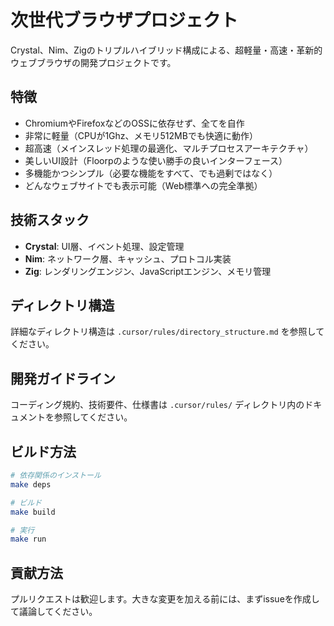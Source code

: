 # 次世代ブラウザプロジェクト

Crystal、Nim、Zigのトリプルハイブリッド構成による、超軽量・高速・革新的ウェブブラウザの開発プロジェクトです。

## 特徴

- ChromiumやFirefoxなどのOSSに依存せず、全てを自作
- 非常に軽量（CPUが1Ghz、メモリ512MBでも快適に動作）
- 超高速（メインスレッド処理の最適化、マルチプロセスアーキテクチャ）
- 美しいUI設計（Floorpのような使い勝手の良いインターフェース）
- 多機能かつシンプル（必要な機能をすべて、でも過剰ではなく）
- どんなウェブサイトでも表示可能（Web標準への完全準拠）

## 技術スタック

- **Crystal**: UI層、イベント処理、設定管理
- **Nim**: ネットワーク層、キャッシュ、プロトコル実装
- **Zig**: レンダリングエンジン、JavaScriptエンジン、メモリ管理

## ディレクトリ構造

詳細なディレクトリ構造は `.cursor/rules/directory_structure.md` を参照してください。

## 開発ガイドライン

コーディング規約、技術要件、仕様書は `.cursor/rules/` ディレクトリ内のドキュメントを参照してください。

## ビルド方法

```bash
# 依存関係のインストール
make deps

# ビルド
make build

# 実行
make run
```

## 貢献方法

プルリクエストは歓迎します。大きな変更を加える前には、まずissueを作成して議論してください。

